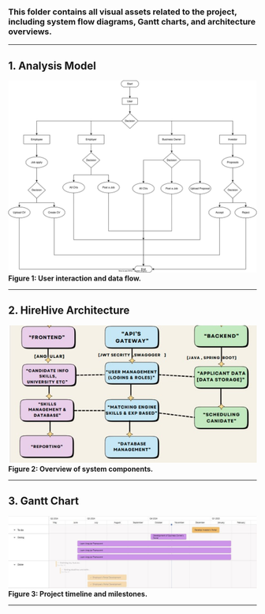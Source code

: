 ### This folder contains all visual assets related to the project, including system flow diagrams, Gantt charts, and architecture overviews.
---


## 1. Analysis Model  
![Analysis Model](Analysis_Model.drawio.svg)  
**Figure 1: User interaction and data flow.**


---


## 2. HireHive Architecture  
![Architecture Diagram](HireHive_Architecture.png)  
**Figure 2: Overview of system components.**


---


## 3. Gantt Chart  
![Gantt Chart](Gantt_Chart.png)  
**Figure 3: Project timeline and milestones.**


---
